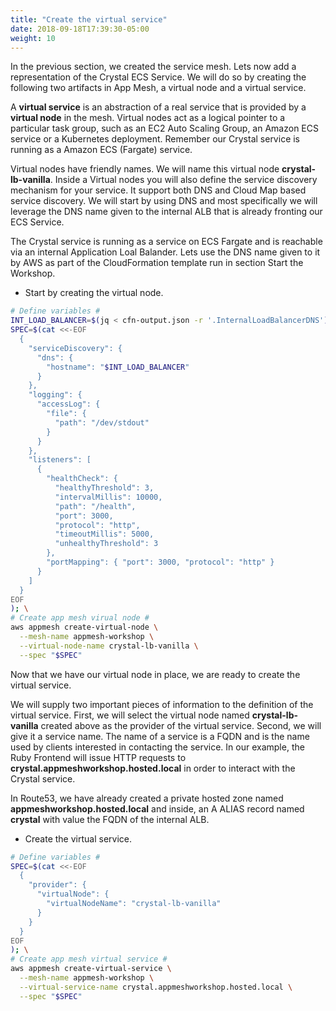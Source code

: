```yaml
---
title: "Create the virtual service"
date: 2018-09-18T17:39:30-05:00
weight: 10
---
```


In the previous section, we created the service mesh. Lets now add a representation of the Crystal ECS Service. We will do so by creating the following two artifacts in App Mesh, a virtual node and a virtual service.

A **virtual service** is an abstraction of a real service that is provided by a **virtual node** in the mesh. Virtual nodes act as a logical pointer to a particular task group, such as an EC2 Auto Scaling Group, an Amazon ECS service or a Kubernetes deployment. Remember our Crystal service is running as a Amazon ECS (Fargate) service.

Virtual nodes have friendly names. We will name this virtual node **crystal-lb-vanilla**. Inside a Virtual nodes  you will also define the service discovery mechanism for your service. It support both DNS and Cloud Map based service discovery. We will start by using DNS and most specifically we will leverage the DNS name given to the internal ALB that is already fronting our ECS Service.

The Crystal service is running as a service on ECS Fargate and is reachable via an internal Application Loal Balander. Lets use the DNS name given to it by AWS as part of the CloudFormation  template run in section Start the Workshop.

* Start by creating the virtual node.

```bash
# Define variables #
INT_LOAD_BALANCER=$(jq < cfn-output.json -r '.InternalLoadBalancerDNS');
SPEC=$(cat <<-EOF
  { 
    "serviceDiscovery": {
      "dns": { 
        "hostname": "$INT_LOAD_BALANCER"
      }
    },
    "logging": {
      "accessLog": {
        "file": {
          "path": "/dev/stdout"
        }
      }
    },      
    "listeners": [
      {
        "healthCheck": {
          "healthyThreshold": 3,
          "intervalMillis": 10000,
          "path": "/health",
          "port": 3000,
          "protocol": "http",
          "timeoutMillis": 5000,
          "unhealthyThreshold": 3
        },
        "portMapping": { "port": 3000, "protocol": "http" }
      }
    ]
  }
EOF
); \
# Create app mesh virual node #
aws appmesh create-virtual-node \
  --mesh-name appmesh-workshop \
  --virtual-node-name crystal-lb-vanilla \
  --spec "$SPEC"
```

Now that we have our virtual node in place, we are ready to create the virtual service.

We will supply two important pieces of information to the definition of the virtual service. First, we will select the virtual node named **crystal-lb-vanilla** created above as the provider of the virtual service. Second, we will give it a service name. The name of a service is a FQDN and is the name used by clients interested in contacting the service. In our example, the Ruby Frontend will issue HTTP requests to  **crystal.appmeshworkshop.hosted.local** in order to interact with the Crystal service. 

In Route53, we have already created a private hosted zone named **appmeshworkshop.hosted.local** and inside, an A ALIAS record named **crystal** with value the FQDN of the internal ALB.

* Create the virtual service.

```bash
# Define variables #
SPEC=$(cat <<-EOF
  { 
    "provider": {
      "virtualNode": { 
        "virtualNodeName": "crystal-lb-vanilla"
      }
    }
  }
EOF
); \
# Create app mesh virtual service #
aws appmesh create-virtual-service \
  --mesh-name appmesh-workshop \
  --virtual-service-name crystal.appmeshworkshop.hosted.local \
  --spec "$SPEC"
```